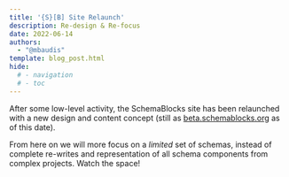 ```yaml
---
title: '{S}[B] Site Relaunch'
description: Re-design & Re-focus
date: 2022-06-14
authors:
  - "@mbaudis"
template: blog_post.html
hide:
  # - navigation
  # - toc
---
```


After some low-level activity, the SchemaBlocks site has been
relaunched with a new design and content concept (still as [beta.schemablocks.org](http://beta.schemablocks.org) as of this date).

<!--more-->

From here on we will more focus on a _limited_ set of schemas, instead of complete re-writes and representation of all schema components from complex projects. Watch the space!